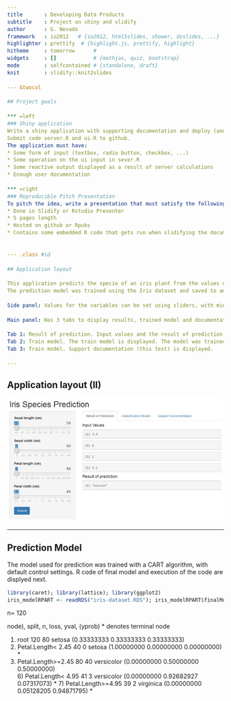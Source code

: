 ```yaml
---
title       : Developing Data Products
subtitle    : Project on shiny and slidify
author      : G. Nevado
framework   : io2012   # {io2012, html5slides, shower, dzslides, ...}
highlighter : prettify  # {highlight.js, prettify, highlight}
hitheme     : tomorrow      # 
widgets     : []            # {mathjax, quiz, bootstrap}
mode        : selfcontained # {standalone, draft}
knit        : slidify::knit2slides

--- &twocol

## Project goals

*** =left
### Shiny application
Write a shiny application with supporting documentation and deploy (and share) it on Rstudio's shiny server. 
Submit code server.R and ui.R to github.
The application must have:
* Some form of input (textbox, radio button, checkbox, ...)
* Some operation on the ui input in sever.R
* Some reactive output displayed as a result of server calculations
* Enough user documentation

*** =right
### Reproducible Pitch Presentation
To pitch the idea, write a presentation that must satisfy the following:
* Done in Slidify or Rstudio Presenter
* 5 pages length
* Hosted on github or Rpubs
* Contains some embedded R code that gets run when slidifying the document


--- .class #id

## Application layout 

This application predicts the specie of an iris plant from the values of Sepal length (4.3 to 7.9 cm), Sepal width (2.0 to 4.4 cm), Petal length (1.0 to 6.9 cm), Petal width (0.1 to 2.5 cm).
The prediction model was trained using the Iris dataset and saved to an RDS file that is read by application.

Side panel: Values for the variables can be set using sliders, with minimum, maximum and default values. After setting values, submit button must be pressed to predict specie based on input values.

Main panel: Has 3 tabs to display results, trained model and documentation.

Tab 1: Result of prediction. Input values and the result of prediction are displayed and updated after submit button is pushed.   
Tab 2: Train model. The train model is displayed. The model was trained using a CART algorithm with default control values, and saved to an RDS file that is read when application starts.   
Tab 3: Train model. Support documentation (this text) is displayed.   

--- 
```


## Application layout (II)


<img src="./app.jpg" />

--- 

## Prediction Model  
The model used for prediction was trained with a CART algorithm, with default control settings. R code of final model and execution of the code are displyed next.

```r
library(caret); library(lattice); library(ggplot2)
iris_modelRPART <- readRDS("iris-dataset.RDS"); iris_modelRPART$finalModel
```

n= 120 

node), split, n, loss, yval, (yprob)
      * denotes terminal node

1) root 120 80 setosa (0.33333333 0.33333333 0.33333333)  
  2) Petal.Length< 2.45 40  0 setosa (1.00000000 0.00000000 0.00000000) *
  3) Petal.Length>=2.45 80 40 versicolor (0.00000000 0.50000000 0.50000000)  
    6) Petal.Length< 4.95 41  3 versicolor (0.00000000 0.92682927 0.07317073) *
    7) Petal.Length>=4.95 39  2 virginica (0.00000000 0.05128205 0.94871795) *

